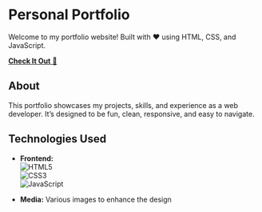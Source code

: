 # Personal Portfolio 

Welcome to my portfolio website! Built with ❤️ using HTML, CSS, and JavaScript.

<a href="https://catherine-condit.github.io/" target="_blank">**Check It Out** 🚀</a>

## About

This portfolio showcases my projects, skills, and experience as a web developer. It’s designed to be fun, clean, responsive, and easy to navigate.

## Technologies Used

- **Frontend:**  
  ![HTML5](https://img.shields.io/badge/HTML5-E34F26?style=for-the-badge&logo=html5&logoColor=white)  
  ![CSS3](https://img.shields.io/badge/CSS3-1572B6?style=for-the-badge&logo=css3&logoColor=white)  
  ![JavaScript](https://img.shields.io/badge/JavaScript-F7DF1E?style=for-the-badge&logo=javascript&logoColor=black)

- **Media:** Various images to enhance the design
